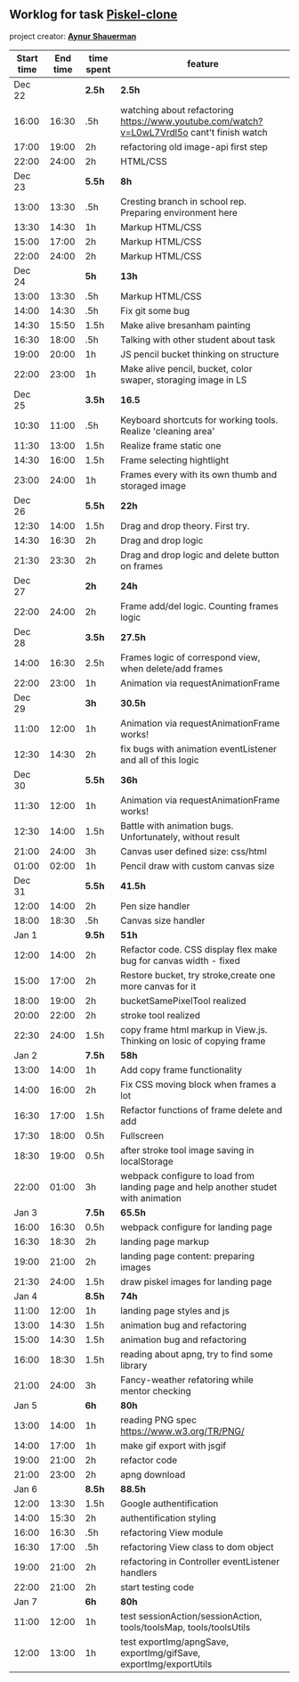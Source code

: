 ## Worklog for task [Piskel-clone](https://github.com/rolling-scopes-school/tasks/blob/master/tasks/piskel-clone.md)
project creator: **[Aynur Shauerman](https://github.com/aykuli)**

| Start time  | End time | time spent | feature |
|-----------|-------------|-------------|-------------|
| Dec 22 | | **2.5h** | **2.5h**|
| 16:00 | 16:30 | .5h | watching about refactoring https://www.youtube.com/watch?v=L0wL7Vrdl5o cant't finish watch|
| 17:00 | 19:00 | 2h | refactoring old image-api first step |
| 22:00 | 24:00 | 2h | HTML/CSS |
| Dec 23 | | **5.5h** | **8h** |
| 13:00 | 13:30 | .5h | Cresting branch in school rep. Preparing environment here |
| 13:30 | 14:30 | 1h | Markup HTML/CSS |
| 15:00 | 17:00 | 2h | Markup HTML/CSS |
| 22:00 | 24:00 | 2h | Markup HTML/CSS |
| Dec 24 | | **5h** | **13h** |
| 13:00 | 13:30 | .5h | Markup HTML/CSS |
| 14:00 | 14:30 | .5h | Fix git some bug |
| 14:30 | 15:50 | 1.5h | Make alive bresanham painting |
| 16:30 | 18:00 | .5h | Talking with other student about task |
| 19:00 | 20:00 | 1h | JS pencil bucket thinking on structure |
| 22:00 | 23:00 | 1h | Make alive pencil, bucket, color swaper, storaging image in LS |
| Dec 25 | | **3.5h** | **16.5** |
| 10:30 | 11:00 | .5h | Keyboard shortcuts for working tools. Realize 'cleaning area' |
| 11:30 | 13:00 | 1.5h | Realize frame static one |
| 14:30 | 16:00 | 1.5h | Frame selecting hightlight |
| 23:00 | 24:00| 1h | Frames every with its own thumb and storaged image  |
| Dec 26 | | **5.5h** | **22h** |
| 12:30 | 14:00 | 1.5h | Drag and drop theory. First try. |
| 14:30 | 16:30 | 2h | Drag and drop logic |
| 21:30 | 23:30 | 2h | Drag and drop logic and delete button on frames |
| Dec 27 | | **2h** | **24h** |
| 22:00 | 24:00 | 2h | Frame add/del logic. Counting frames logic |
| Dec 28 | | **3.5h** | **27.5h** |
| 14:00 | 16:30 | 2.5h | Frames logic of correspond view, when delete/add frames |
| 22:00 | 23:00 | 1h | Animation via requestAnimationFrame |
| Dec 29 | | **3h** | **30.5h** |
| 11:00 | 12:00 | 1h | Animation via requestAnimationFrame works! |
| 12:30 | 14:30 | 2h | fix bugs with animation eventListener and all of this logic |
| Dec 30 | | **5.5h** | **36h** |
| 11:30 | 12:00 | 1h | Animation via requestAnimationFrame works! |
| 12:30 | 14:00 | 1.5h | Battle with animation bugs. Unfortunately, without result |
| 21:00 | 24:00 | 3h | Canvas user defined size: css/html |
| 01:00 | 02:00 | 1h | Pencil draw with custom canvas size |
| Dec 31 | | **5.5h** | **41.5h** |
| 12:00 | 14:00 | 2h | Pen size handler |
| 18:00 | 18:30 | .5h | Canvas size handler |
| Jan 1 | | **9.5h** | **51h** |
| 12:00 | 14:00 | 2h | Refactor code. CSS display flex make bug for canvas width - fixed |
| 15:00 | 17:00 | 2h | Restore bucket, try stroke,create one more canvas for it | 
| 18:00 | 19:00 | 2h | bucketSamePixelTool realized | 
| 20:00 | 22:00 | 2h | stroke tool realized | 
| 22:30 | 24:00 | 1.5h | copy frame html markup in View.js. Thinking on losic of copying frame | 
| Jan 2 | | **7.5h** | **58h** |
| 13:00 | 14:00 | 1h | Add copy frame functionality |
| 14:00 | 16:00 | 2h | Fix CSS moving block when frames a lot |
| 16:30 | 17:00 | 1.5h | Refactor functions of frame delete and add |
| 17:30 | 18:00 | 0.5h | Fullscreen |
| 18:30 | 19:00 | 0.5h | after stroke tool image saving in localStorage |
| 22:00 | 01:00 | 3h | webpack configure to load from landing page and help another studet with animation |
| Jan 3 | | **7.5h** | **65.5h** |
| 16:00 | 16:30 | 0.5h | webpack configure for landing page |
| 16:30 | 18:30 | 2h | landing page markup |
| 19:00 | 21:00 | 2h | landing page content: preparing images |
| 21:30 | 24:00 | 1.5h | draw piskel images for landing page |
| Jan 4 | | **8.5h** | **74h** |
| 11:00 | 12:00 | 1h | landing page styles and js |
| 13:00 | 14:30 | 1.5h | animation bug and refactoring |
| 15:00 | 14:30 | 1.5h | animation bug and refactoring |
| 16:00 | 18:30 | 1.5h | reading about apng, try to find some library |
| 21:00 | 24:00 | 3h | Fancy-weather refatoring while mentor checking |
| Jan 5 | | **6h** | **80h** |
| 13:00 | 14:00 | 1h | reading PNG spec https://www.w3.org/TR/PNG/ |
| 14:00 | 17:00 | 1h | make gif export with jsgif |
| 19:00 | 21:00 | 2h | refactor code |
| 21:00 | 23:00 | 2h | apng download |
| Jan 6 | | **8.5h** | **88.5h** |
| 12:00 | 13:30 | 1.5h | Google authentification |
| 14:00 | 15:30 | 2h | authentification styling |
| 16:00 | 16:30 | .5h | refactoring View module |
| 16:30 | 17:00 | .5h | refactoring View class to dom object |
| 19:00 | 21:00 | 2h | refactoring in Controller eventListener handlers |
| 22:00 | 21:00 | 2h | start testing code |
| Jan 7 | | **6h** | **80h** |
| 11:00 | 12:00 | 1h | test sessionAction/sessionAction, tools/toolsMap, tools/toolsUtils |
| 12:00 | 13:00 | 1h | test exportImg/apngSave, exportImg/gifSave, exportImg/exportUtils |